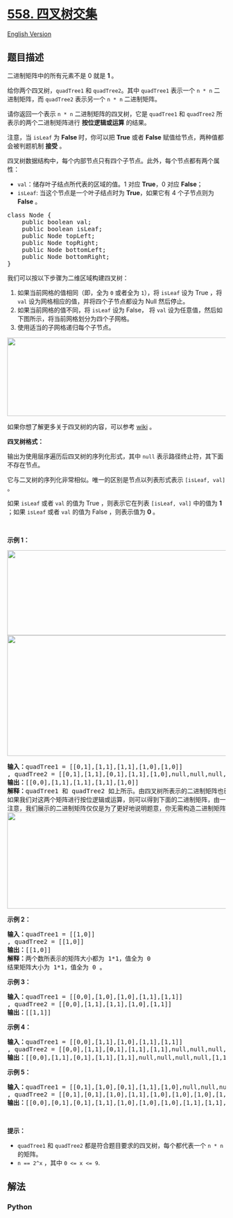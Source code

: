 # [558. 四叉树交集](https://leetcode-cn.com/problems/logical-or-of-two-binary-grids-represented-as-quad-trees)

[English Version](/leetcode/0500-0599/0558.Logical%20OR%20of%20Two%20Binary%20Grids%20Represented%20as%20Quad-Trees/README_EN.md)

## 题目描述

<!-- 这里写题目描述 -->

<p>二进制矩阵中的所有元素不是 0 就是 <strong>1 </strong>。</p>

<p>给你两个四叉树，<code>quadTree1</code> 和 <code>quadTree2</code>。其中 <code>quadTree1</code> 表示一个 <code>n * n</code> 二进制矩阵，而 <code>quadTree2</code> 表示另一个 <code>n * n</code> 二进制矩阵。</p>

<p>请你返回一个表示 <code>n * n</code> 二进制矩阵的四叉树，它是 <code>quadTree1</code> 和 <code>quadTree2</code> 所表示的两个二进制矩阵进行 <strong>按位逻辑或运算</strong> 的结果。</p>

<p>注意，当 <code>isLeaf</code> 为 <strong>False </strong>时，你可以把 <strong>True</strong> 或者 <strong>False</strong> 赋值给节点，两种值都会被判题机制 <strong>接受</strong> 。</p>

<p>四叉树数据结构中，每个内部节点只有四个子节点。此外，每个节点都有两个属性：</p>

<ul>
	<li><code>val</code>：储存叶子结点所代表的区域的值。1 对应 <strong>True</strong>，0 对应 <strong>False</strong>；</li>
	<li><code>isLeaf</code>: 当这个节点是一个叶子结点时为 <strong>True</strong>，如果它有 4 个子节点则为 <strong>False</strong> 。</li>
</ul>

<pre>class Node {
    public boolean val;
&nbsp; &nbsp; public boolean isLeaf;
&nbsp; &nbsp; public Node topLeft;
&nbsp; &nbsp; public Node topRight;
&nbsp; &nbsp; public Node bottomLeft;
&nbsp; &nbsp; public Node bottomRight;
}</pre>

<p>我们可以按以下步骤为二维区域构建四叉树：</p>

<ol>
	<li>如果当前网格的值相同（即，全为 <code>0</code> 或者全为 <code>1</code>），将 <code>isLeaf</code> 设为 True ，将 <code>val</code> 设为网格相应的值，并将四个子节点都设为 Null 然后停止。</li>
	<li>如果当前网格的值不同，将 <code>isLeaf</code> 设为 False， 将 <code>val</code> 设为任意值，然后如下图所示，将当前网格划分为四个子网格。</li>
	<li>使用适当的子网格递归每个子节点。</li>
</ol>

<p><img alt="" src="https://assets.leetcode.com/uploads/2020/02/11/new_top.png" style="height: 181px; width: 777px;"></p>

<p>如果你想了解更多关于四叉树的内容，可以参考 <a href="https://en.wikipedia.org/wiki/Quadtree">wiki</a> 。</p>

<p><strong>四叉树格式：</strong></p>

<p>输出为使用层序遍历后四叉树的序列化形式，其中 <code>null</code> 表示路径终止符，其下面不存在节点。</p>

<p>它与二叉树的序列化非常相似。唯一的区别是节点以列表形式表示 <code>[isLeaf, val]</code> 。</p>

<p>如果 <code>isLeaf</code> 或者 <code>val</code> 的值为 True ，则表示它在列表&nbsp;<code>[isLeaf, val]</code> 中的值为 <strong>1</strong> ；如果 <code>isLeaf</code> 或者 <code>val</code> 的值为 False ，则表示值为 <strong>0 </strong>。</p>

<p>&nbsp;</p>

<p><strong>示例 1：</strong></p>

<p><img alt="" src="https://assets.leetcode.com/uploads/2020/02/11/qt1.png" style="height: 196px; width: 550px;"> <img alt="" src="https://assets.leetcode.com/uploads/2020/02/11/qt2.png" style="height: 278px; width: 550px;"></p>

<pre><strong>输入：</strong>quadTree1 = [[0,1],[1,1],[1,1],[1,0],[1,0]]
, quadTree2 = [[0,1],[1,1],[0,1],[1,1],[1,0],null,null,null,null,[1,0],[1,0],[1,1],[1,1]]
<strong>输出：</strong>[[0,0],[1,1],[1,1],[1,1],[1,0]]
<strong>解释：</strong>quadTree1 和 quadTree2 如上所示。由四叉树所表示的二进制矩阵也已经给出。
如果我们对这两个矩阵进行按位逻辑或运算，则可以得到下面的二进制矩阵，由一个作为结果的四叉树表示。
注意，我们展示的二进制矩阵仅仅是为了更好地说明题意，你无需构造二进制矩阵来获得结果四叉树。
<img alt="" src="https://assets.leetcode.com/uploads/2020/02/11/qtr.png" style="height: 222px; width: 777px;">
</pre>

<p><strong>示例 2：</strong></p>

<pre><strong>输入：</strong>quadTree1 = [[1,0]]
, quadTree2 = [[1,0]]
<strong>输出：</strong>[[1,0]]
<strong>解释：</strong>两个数所表示的矩阵大小都为 1*1，值全为 0 
结果矩阵大小为 1*1，值全为 0 。
</pre>

<p><strong>示例 3：</strong></p>

<pre><strong>输入：</strong>quadTree1 = [[0,0],[1,0],[1,0],[1,1],[1,1]]
, quadTree2 = [[0,0],[1,1],[1,1],[1,0],[1,1]]
<strong>输出：</strong>[[1,1]]
</pre>

<p><strong>示例 4：</strong></p>

<pre><strong>输入：</strong>quadTree1 = [[0,0],[1,1],[1,0],[1,1],[1,1]]
, quadTree2 = [[0,0],[1,1],[0,1],[1,1],[1,1],null,null,null,null,[1,1],[1,0],[1,0],[1,1]]
<strong>输出：</strong>[[0,0],[1,1],[0,1],[1,1],[1,1],null,null,null,null,[1,1],[1,0],[1,0],[1,1]]
</pre>

<p><strong>示例 5：</strong></p>

<pre><strong>输入：</strong>quadTree1 = [[0,1],[1,0],[0,1],[1,1],[1,0],null,null,null,null,[1,0],[1,0],[1,1],[1,1]]
, quadTree2 = [[0,1],[0,1],[1,0],[1,1],[1,0],[1,0],[1,0],[1,1],[1,1]]
<strong>输出：</strong>[[0,0],[0,1],[0,1],[1,1],[1,0],[1,0],[1,0],[1,1],[1,1],[1,0],[1,0],[1,1],[1,1]]
</pre>

<p>&nbsp;</p>

<p><strong>提示：</strong></p>

<ul>
	<li><code>quadTree1</code> 和 <code>quadTree2</code> 都是符合题目要求的四叉树，每个都代表一个 <code>n * n</code> 的矩阵。</li>
	<li><code>n == 2^x</code> ，其中 <code>0 &lt;= x &lt;= 9</code>.</li>
</ul>


## 解法

<!-- 这里可写通用的实现逻辑 -->

<!-- tabs:start -->

### **Python**

<!-- 这里可写当前语言的特殊实现逻辑 -->

```python

```

<!-- tabs:end -->
